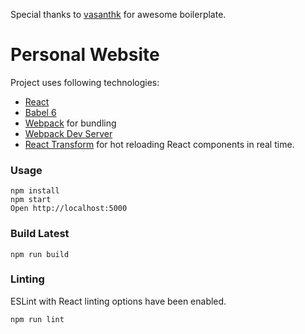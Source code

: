 Special thanks to [vasanthk](https://github.com/vasanthk/react-es6-webpack-boilerplate) for awesome boilerplate.

# Personal Website

Project uses following technologies:
* [React](https://github.com/facebook/react)
* [Babel 6](http://babeljs.io)
* [Webpack](http://webpack.github.io) for bundling
* [Webpack Dev Server](http://webpack.github.io/docs/webpack-dev-server.html)
* [React Transform](https://github.com/gaearon/react-transform-hmr) for hot reloading React components in real time.

### Usage

```
npm install
npm start
Open http://localhost:5000
```

### Build Latest
```
npm run build
```

### Linting

ESLint with React linting options have been enabled.

```
npm run lint
```
